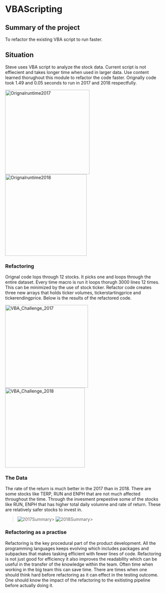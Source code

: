 # VBAScripting

## Summary of the project

To refactor the existing VBA script to run faster.

## Situation
Steve uses VBA script to analyze the stock data. Current script is not effiecient and takes longer time when used in larger data.
Use content learned thorughout this module to refactor the code faster.  Orignally code took 1.49 and 0.05 seconds to run in 2017 and 2018 respectfully. 


<img width="272" alt="Orignalruntime2017" src="https://user-images.githubusercontent.com/93223274/140663018-744e0d01-5c2e-47e0-8150-932c88207113.png">

<img width="263" alt="Orignalruntime2018" src="https://user-images.githubusercontent.com/93223274/140663019-154c2e53-8cb8-48f7-b512-1c8bee98f028.png">


### Refactoring

Orignal code lops through 12 stocks. It picks one and loops through the entire dataset. Every time macro is run it loops thorugh 3000 lines 12 times. This can be minimized by the use of stock ticker. Refactor code creates three new arrays that holds ticker volumes, tickerstartingprice and tickerendingprice. Below is the results of the refactored code. 


<img width="267" alt="VBA_Challenge_2017" src="https://user-images.githubusercontent.com/93223274/140663025-052db7ba-1b15-4d15-9094-b3c9337e9e7d.png">

<img width="257" alt="VBA_Challenge_2018" src="https://user-images.githubusercontent.com/93223274/140663026-6b34baa3-f674-44d7-99c8-00aea2e7a134.png">


### The Data
The rate of the return is much better in the 2017 than in 2018. There are some stocks like TERP, RUN and ENPH that are not much affected throughout the time. Through the invesment prepestive some of the stocks like RUN, ENPH that has higher total daily volumne and rate of return. These are relatively safer stocks to invest in. 


>![2017Summary](https://user-images.githubusercontent.com/93223274/140663023-a9803842-89da-4ce8-859e-e63372bc0308.png)>
![2018Summary](https://user-images.githubusercontent.com/93223274/140663024-1239afe5-c273-42a9-8a7a-1f903e9fadb4.png)>

### Refactoring as a practise
Refactoring is the key procedural part of the product development. All the programming languages keeps evolving which includes packages and subpackes that makes tasking efficient with fewer lines of code. Refactoring is not just good for efficiency it also improves the readability which can be useful in the transfer of the knowledge within the team. Often time when working in the big team this can save time. There are times when one should think hard before refactoring as it can effect in the testing outcome. One should know the impact of the refactoring to the exitisting pipeline before actually doing it. 
